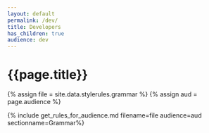 ```yaml
---
layout: default
permalink: /dev/
title: Developers
has_children: true
audience: dev
---
```

# {{page.title}}

{% assign file = site.data.stylerules.grammar %}
{% assign aud = page.audience %}

{% include get_rules_for_audience.md filename=file audience=aud sectionname=Grammar%}